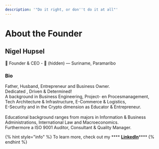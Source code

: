 ```yaml
---
description: '"Do it right, or don''t do it at all"'
---
```


# About the Founder

## Nigel Hupsel

👋 Founder & CEO - :e-mail: (hidden) — Suriname, Paramaribo

### Bio

Father, Husband, Entrepreneur and Business Owner. \
Dedicated , Driven & Determined!\
A background in Business Engineering, Project- en Procesmanagement, \
Tech Architecture & Infrastructure, E-Commerce & Logistics, \
E-Security and in the Crypto dimension as Educator & Entrepreneur.\
\
Educational background ranges from majors in Information & Business Administrations, International Law and Macroeconomics.\
Furthermore a ISO 9001 Auditor, Consultant & Quality Manager.

{% hint style="info" %}
To learn more, check out my **** [**LinkedIn**](https://sr.linkedin.com/in/nigel-hupsel-5102b976)****
{% endhint %}
